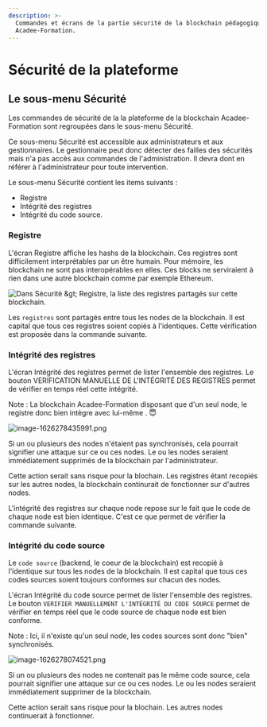 ```yaml
---
description: >-
  Commandes et écrans de la partie sécurité de la blockchain pédagogique
  Acadee-Formation.
---
```


# Sécurité de la plateforme

## Le sous-menu Sécurité

Les commandes de sécurité de la la plateforme de la blockchain Acadee-Formation sont regroupées dans le sous-menu Sécurité.

Ce sous-menu Sécurité est accessible aux administrateurs et aux gestionnaires. Le gestionnaire peut donc détecter des failles des sécurités mais n'a pas accès aux commandes de l'administration. Il devra dont en référer à l'administrateur pour toute intervention.

Le sous-menu Sécurité contient les items suivants :

* Registre
* Intégrité des registres
* Intégrité du code source.

### Registre

L'écran Registre affiche les hashs de la blockchain. Ces registres sont difficilement interprétables par un être humain. Pour mémoire, les blockchain ne sont pas interopérables en elles. Ces blocks ne serviraient à rien dans une autre blockchain comme par exemple Ethereum.  

![Dans S&#xE9;curit&#xE9; &amp;gt; Registre, la liste des registres partag&#xE9;s sur cette blockchain.](https://jreservices.fr/bookstack/uploads/images/gallery/2021-07/scaled-1680-/image-1626278511326.png)



Les `registres` sont partagés entre tous les nodes de la blockchain. Il est capital que tous ces registres soient copiés à l'identiques. Cette vérification est proposée dans la commande suivante.

### Intégrité des registres

L'écran Intégrité des registres permet de lister l'ensemble des registres. Le bouton VERIFICATION MANUELLE DE L'INTÉGRITÉ DES REGISTRES permet de vérifier en temps réel cette intégrité.

Note : La blockchain Acadee-Formation disposant que d'un seul node, le registre donc bien intègre avec lui-même . 😇 

![image-1626278435991.png](https://jreservices.fr/bookstack/uploads/images/gallery/2021-07/scaled-1680-/image-1626278435991.png)

Si un ou plusieurs des nodes n'étaient pas synchronisés, cela pourrait signifier une attaque sur ce ou ces nodes. Le ou les nodes seraient immédiatement supprimés de la blockchain par l'administrateur.

Cette action serait sans risque pour la blochain. Les registres étant recopiés sur les autres nodes, la blockchain continurait de fonctionner sur d'autres nodes.

L'intégrité des registres sur chaque node repose sur le fait que le code de chaque node est bien identique. C'est ce que permet de vérifier la commande suivante.

### Intégrité du code source

Le `code source` \(backend, le coeur de la blockchain\) est recopié à l'identique sur tous les nodes de la blockchain. Il est capital que tous ces codes sources soient toujours conformes sur chacun des nodes.

L'écran Intégrité du code source permet de lister l'ensemble des registres. Le bouton `VERIFIER MANUELLEMENT L'INTÉGRITÉ DU CODE SOURCE` permet de vérifier en temps réel que le code source de chaque node est bien conforme.

Note : Ici, il n'existe qu'un seul node, les codes sources sont donc "bien" synchronisés.

![image-1626278074521.png](https://jreservices.fr/bookstack/uploads/images/gallery/2021-07/scaled-1680-/image-1626278074521.png)

Si un ou plusieurs des nodes ne contenait pas le même code source, cela pourrait signifier une attaque sur ce ou ces nodes. Le ou les nodes seraient immédiatement supprimer de la blockchain.

Cette action serait sans risque pour la blochain. Les autres nodes continuerait à fonctionner. 

